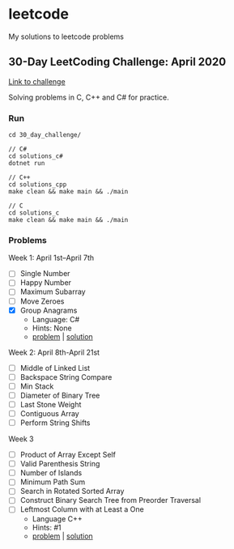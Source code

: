 # leetcode

My solutions to leetcode problems

## 30-Day LeetCoding Challenge: April 2020

[Link to challenge](https://leetcode.com/explore/featured/card/30-day-leetcoding-challenge/)

Solving problems in C, C++ and C# for practice.

### Run
```
cd 30_day_challenge/

// C#
cd solutions_c#
dotnet run

// C++
cd solutions_cpp
make clean && make main && ./main

// C
cd solutions_c
make clean && make main && ./main
```

### Problems

Week 1: April 1st–April 7th
- [ ] Single Number
- [ ] Happy Number
- [ ] Maximum Subarray
- [ ] Move Zeroes
- [X] Group Anagrams
  - Language: C#
  - Hints: None
  - [problem](https://leetcode.com/explore/featured/card/30-day-leetcoding-challenge/528/week-1/3288/) | [solution](30_day_challenge/group_anagrams.cs)

Week 2: April 8th-April 21st
- [ ] Middle of Linked List
- [ ] Backspace String Compare
- [ ] Min Stack
- [ ] Diameter of Binary Tree
- [ ] Last Stone Weight
- [ ] Contiguous Array
- [ ] Perform String Shifts

Week 3
- [ ] Product of Array Except Self
- [ ] Valid Parenthesis String
- [ ] Number of Islands
- [ ] Minimum Path Sum
- [ ] Search in Rotated Sorted Array
- [ ] Construct Binary Search Tree from Preorder Traversal
- [ ] Leftmost Column with at Least a One
  - Language C++
  - Hints: #1
  - [problem](https://leetcode.com/explore/featured/card/30-day-leetcoding-challenge/530/week-3/3306/) | [solution](30_day_challenge/leftmost_column_with_at_least_a_one.hpp)
